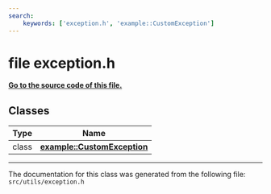```yaml
---
search:
    keywords: ['exception.h', 'example::CustomException']
---
```


# file exception.h

**[Go to the source code of this file.](exception_8h_source.md)**


## Classes

|Type|Name|
|-----|-----|
|class|[**example::CustomException**](classexample_1_1_custom_exception.md)|




----------------------------------------
The documentation for this class was generated from the following file: `src/utils/exception.h`
